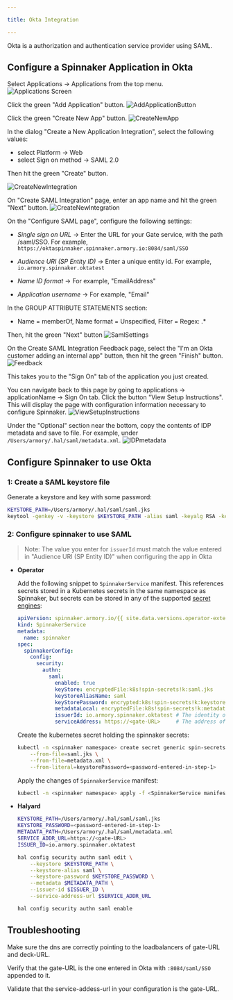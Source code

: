 ```yaml
---

title: Okta Integration

---
```



Okta is a authorization and authentication service provider using SAML.



## Configure a Spinnaker Application in Okta

Select Applications -> Applications from the top menu.
![Applications Screen](/assets/images/okta-applications.png)

Click the green "Add Application" button.
![AddApplicationButton](/assets/images/okta-addapplication.png)

Click the green "Create New App" button.
![CreateNewApp](/assets/images/okta-createnewapp.png)

In the dialog "Create a New Application Integration", select the following values:

* select Platform -> Web
* select Sign on method -> SAML 2.0

Then hit the green "Create" button.

![CreateNewIntegration](/assets/images/okta-createnewintegration.png)


On "Create SAML Integration" page, enter an app name and hit the green "Next" button.
![CreateNewIntegration](/assets/images/okta-appname.png)

On the "Configure SAML page", configure the following settings:

* *Single sign on URL* -> Enter the URL for your Gate service, with the path /saml/SSO.
  For example, `https://oktaspinnaker.spinnaker.armory.io:8084/saml/SSO`

* *Audience URI (SP Entity ID)* -> Enter a unique entity id. For example, `io.armory.spinnaker.oktatest`

* *Name ID format* -> For example, "EmailAddress"

* *Application username* -> For example, "Email"


In the GROUP ATTRIBUTE STATEMENTS section:

* Name = memberOf, Name format = Unspecified, Filter = Regex: .*

Then, hit the green "Next" button
![SamlSettings](/assets/images/okta-samlsettings.png)

On the Create SAML Integration Feedback page, select the "I'm an Okta customer adding an internal app" button, then hit the green "Finish" button.
![Feedback](/assets/images/okta-feedback.png)


This takes you to the "Sign On" tab of the application you just created.

You can navigate back to this page by going to applications -> applicationName -> Sign On tab.
Click the button "View Setup Instructions".  This will display the page with configuration information
necessary to configure Spinnaker.
![ViewSetupInstructions](/assets/images/okta-viewsetupinstructions.png)

Under the "Optional" section near the bottom, copy the contents of IDP metadata and save to file. For example, under `/Users/armory/.hal/saml/metadata.xml`.
![IDPmetadata](/assets/images/okta-idpmetadata.png)

## Configure Spinnaker to use Okta

### 1: Create a SAML keystore file

Generate a keystore and key with some password:

```bash
KEYSTORE_PATH=/Users/armory/.hal/saml/saml.jks
keytool -genkey -v -keystore $KEYSTORE_PATH -alias saml -keyalg RSA -keysize 2048 -validity 10000
```

### 2: Configure spinnaker to use SAML

> Note: The value you enter for `issuerId` must match the value entered in "Audience URI (SP Entity ID)" when configuring the app in Okta

* **Operator**

    Add the following snippet to `SpinnakerService` manifest. This references secrets stored in a Kubernetes secrets in the same namespace as Spinnaker, but secrets can be stored in any of the supported [secret engines](/spinnaker-install-admin-guides/secrets):

    ```yaml
    apiVersion: spinnaker.armory.io/{{ site.data.versions.operator-extended-crd-version }}
    kind: SpinnakerService
    metadata:
      name: spinnaker
    spec:
      spinnakerConfig:  
        config:
          security:
            authn:
              saml:
                enabled: true
                keyStore: encryptedFile:k8s!spin-secrets!k:saml.jks
                keyStoreAliasName: saml
                keyStorePassword: encrypted:k8s!spin-secrets!k:keystorePassword
                metadataLocal: encryptedFile:k8s!spin-secrets!k:metadata.xml
                issuerId: io.armory.spinnaker.oktatest # The identity of the Spinnaker application registered with the SAML provider.
                serviceAddress: https://<gate-URL>     # The address of the Gate server that will be accesible by the SAML identity provider. This should be the full URL, including port, e.g. https://gate.org.com:8084/. If deployed behind a load balancer, this would be the laod balancer's address.
    ```

    Create the kubernetes secret holding the spinnaker secrets:

    ```bash
    kubectl -n <spinnaker namespace> create secret generic spin-secrets \
        --from-file=saml.jks \
        --from-file=metadata.xml \
        --from-literal=keystorePassword=<password-entered-in-step-1>
    ```

    Apply the changes of `SpinnakerService` manifest:

    ```bash
    kubectl -n <spinnaker namespace> apply -f <SpinnakerService manifest>
    ```

* **Halyard**

    ```bash
    KEYSTORE_PATH=/Users/armory/.hal/saml/saml.jks
    KEYSTORE_PASSWORD=<password-entered-in-step-1>
    METADATA_PATH=/Users/armory/.hal/saml/metadata.xml
    SERVICE_ADDR_URL=https://<gate-URL>
    ISSUER_ID=io.armory.spinnaker.oktatest

    hal config security authn saml edit \
        --keystore $KEYSTORE_PATH \
        --keystore-alias saml \
        --keystore-password $KEYSTORE_PASSWORD \
        --metadata $METADATA_PATH \
        --issuer-id $ISSUER_ID \
        --service-address-url $SERVICE_ADDR_URL

    hal config security authn saml enable
    ```


## Troubleshooting

Make sure the dns are correctly pointing to the loadbalancers of gate-URL and deck-URL.

Verify that the gate-URL is the one entered in Okta with `:8084/saml/SSO` appended to it.

Validate that the service-addess-url in your configuration is the gate-URL.
